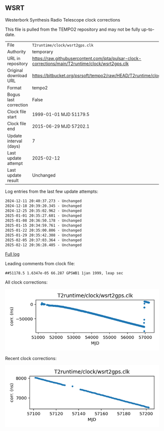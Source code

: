 
## WSRT

Westerbork Synthesis Radio Telescope clock corrections

This file is pulled from the TEMPO2 repository and may not be fully
up-to-date.

|     |     |
|:--- |:--- |
| File | `T2runtime/clock/wsrt2gps.clk` |
| Authority | temporary |
| URL in repository | <https://raw.githubusercontent.com/ipta/pulsar-clock-corrections/main/T2runtime/clock/wsrt2gps.clk> |
| Original download URL | <https://bitbucket.org/psrsoft/tempo2/raw/HEAD/T2runtime/clock/wsrt2gps.clk> |
| Format | tempo2 |
| Bogus last correction | False |
| Clock file start | 1999-01-01 MJD 51179.5 |
| Clock file end | 2015-06-29 MJD 57202.1 |
| Update interval (days) | 7 |
| Last update attempt | 2025-02-12 |
| Last update result | Unchanged |

Log entries from the last few update attempts:
```
2024-12-11 20:40:37.273 - Unchanged
2024-12-18 20:39:20.345 - Unchanged
2024-12-25 20:35:02.962 - Unchanged
2025-01-01 20:35:27.601 - Unchanged
2025-01-08 20:36:50.178 - Unchanged
2025-01-15 20:34:59.761 - Unchanged
2025-01-22 20:35:00.806 - Unchanged
2025-01-29 20:35:42.308 - Unchanged
2025-02-05 20:37:03.364 - Unchanged
2025-02-12 20:36:28.405 - Unchanged
```
[Full log](https://raw.githubusercontent.com/ipta/pulsar-clock-corrections/main/log/T2runtime/clock/wsrt2gps.clk.log)

Leading comments from clock file:

    ##51178.5 1.6347e-05 66.287 GPSWB1 1jan 1999, leap sec



All clock corrections:

![plot of all clock corrections](wsrt2gps.clk.png "All corrections")

Recent clock corrections:

![plot of recent clock corrections](wsrt2gps.clk.short.png "Recent corrections")

